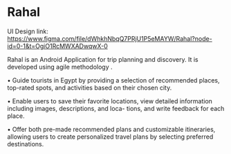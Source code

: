 # Rahal
UI Design link: https://www.figma.com/file/dWhkhNbqQ7PRjU1P5eMAYW/Rahal?node-id=0-1&t=OgiO1RcMWXADwqwX-0

Rahal is an Android Application for trip planning and discovery. It is developed using agile methodology .

• Guide tourists in Egypt by providing a selection of recommended places, top-rated spots, and activities based on
their chosen city.

• Enable users to save their favorite locations, view detailed information including images, descriptions, and loca-
tions, and write feedback for each place.

• Offer both pre-made recommended plans and customizable itineraries, allowing users to create personalized
travel plans by selecting preferred destinations.
